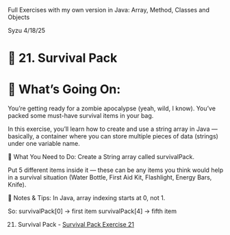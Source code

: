 
Full Exercises with my own version in Java: Array, Method, Classes and Objects

Syzu 4/18/25

# 💾 21. Survival Pack


# 🧠 What’s Going On:
You’re getting ready for a zombie apocalypse (yeah, wild, I know). You’ve packed some must-have survival items in your bag.

In this exercise, you’ll learn how to create and use a string array in Java — basically, a container where you can store multiple pieces of data (strings) under one variable name.

🔧 What You Need to Do:
Create a String array called survivalPack.

Put 5 different items inside it — these can be any items you think would help in a survival situation (Water Bottle, First Aid Kit, Flashlight, 
Energy Bars, Knife).

📘 Notes & Tips:
In Java, array indexing starts at 0, not 1.

So:
survivalPack[0] → first item
survivalPack[4] → fifth item

21. Survival Pack - <a href="./21-survival-pack.java" style="text-decoration: underline;">Survival Pack Exercise 21</a>
